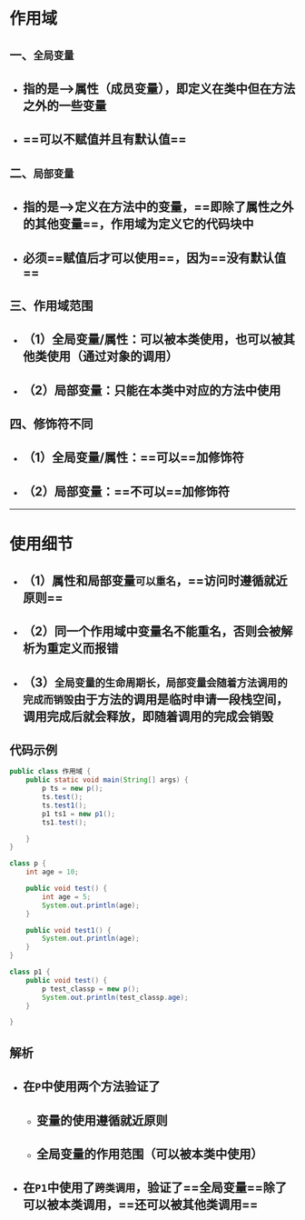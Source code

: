 # 作用域

## 一、`全局变量`

- ## 指的是-->属性（成员变量），即定义在类中但在方法之外的一些变量
- ## ==可以不赋值并且有默认值==

## 二、`局部变量`

- ## 指的是-->定义在方法中的变量，==即除了属性之外的其他变量==，作用域为定义它的代码块中
- ## 必须==赋值后才可以使用==，因为==没有默认值==

## 三、作用域范围

- ## （1）全局变量/属性：可以被本类使用，也可以被其他类使用（通过对象的调用）
- ## （2）局部变量：只能在本类中对应的方法中使用

## 四、修饰符不同

- ## （1）全局变量/属性：==可以==加修饰符
- ## （2）局部变量：==不可以==加修饰符

---

# 使用细节

- ## （1）属性和局部变量`可以重名`，==访问时遵循就近原则==
- ## （2）同一个作用域中变量名不能重名，否则会被解析为重定义而报错
- ## （3）`全局变量的生命周期长，局部变量会随着方法调用的完成而销毁`由于方法的调用是临时申请一段栈空间，调用完成后就会释放，即随着调用的完成会销毁

## 代码示例

```java
public class 作用域 {
    public static void main(String[] args) {
        p ts = new p();
        ts.test();
        ts.test1();
        p1 ts1 = new p1();
        ts1.test();

    }
}

class p {
    int age = 10;

    public void test() {
        int age = 5;
        System.out.println(age);
    }

    public void test1() {
        System.out.println(age);
    }
}

class p1 {
    public void test() {
        p test_classp = new p();
        System.out.println(test_classp.age);
    }

}
```

## 解析

- ## 在`P`中使用两个方法验证了
  - ## 变量的使用遵循就近原则
  - ## 全局变量的作用范围（可以被本类中使用）
- ## 在`P1`中使用了`跨类调用`，验证了==全局变量==除了可以被本类调用，==还可以被其他类调用==
